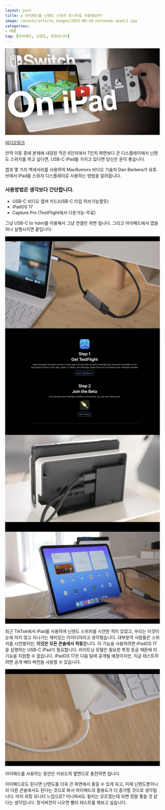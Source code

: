 ```yaml
---
layout: post  
title: ✚ 아이패드를 닌텐도 스위치 모니터로 사용해보자!
image: /assets/article_images/2023-08-20-nintendo-ipad/1.jpg
categories:
- 애플
tag: [아이패드, 닌텐도, 외장모니터]
---
```


<div class="markdown-image">
<img src="/assets/article_images/2023-08-20-nintendo-ipad/1.jpg" alt="" align="middle"/></div>

[비디오링크](https://youtu.be/X65p0ZalDU4)
<p class="drop-korean">
만약 이동 중에 본체에 내장된 작은 6인치에서 7인치 화면보다 큰 디스플레이에서 닌텐도 스위치를 하고 싶다면, USB-C iPad를 가지고 있다면 당신은 운이 좋습니다. 
</p>

앱과 몇 가지 액세서리를 사용하여 MacRumors 비디오 기술자 Dan Barbera가 유튜브에서 iPad를 스위치 디스플레이로 사용하는 방법을 알려줍니다.

### 사용방법은 생각보다 간단합니다. 
* USB-C 비디오 캡쳐 카드(USB-C 타입 허브가능할듯)
* iPadOS 17
* Capture Pro (TestFlight에서 다운가능-무료)

그냥 USB-C to hdmi를 이용해서 그냥 연결만 하면 됩니다. 그리고 아이패드에서 앱을 하나 실행시키면 끝입니다.

<div class="markdown-image">
<img src="/assets/article_images/2023-08-20-nintendo-ipad/2.jpg" alt="" align="middle"/></div>

<div class="markdown-image">
<img src="/assets/article_images/2023-08-20-nintendo-ipad/3.jpg" alt="" align="middle"/></div>

<div class="markdown-image">
<img src="/assets/article_images/2023-08-20-nintendo-ipad/4.jpg" alt="" align="middle"/></div>

<div class="markdown-image">
<img src="/assets/article_images/2023-08-20-nintendo-ipad/5.jpg" alt="" align="middle"/></div>

최근 TikTok에서 iPad를 사용하여 닌텐도 스위치를 시연한 적이 있었고, 우리는 이것이 눈에 띄지 않고 지나가는 재미있는 아이디어라고 생각했습니다. 대부분의 사람들은 스위치를 시연했지만, **이것은 모든 콘솔에서 작동**합니다.
이 기능을 사용하려면 iPadOS 17을 실행하는 USB-C iPad가 필요합니다. 라이트닝 모델은 필요한 특정 동글 때문에 이 기능을 지원할 수 없습니다. iPadOS 17은 다음 달에 공개될 예정이지만, 지금 테스트하려면 공개 베타 버전을 사용할 수 있습니다.

<div class="markdown-image">
<img src="/assets/article_images/2023-08-20-nintendo-ipad/6.jpg" alt="" align="middle"/></div>

아이패드를 사용하는 동안은 키보드의 옆면으로 충전하면 됩니다.

아이패드로도 된다면 닌텐도를 더욱 큰 화면에서 즐길 수 있게 되고, 이제 닌텐도뿐이니라 다른 콘솔에서도 된다는 것으로 봐서 아이패드의 활용도가 더 증가할 것으로 생각됩니다. 마치 외장 모니터 느낌으로? 미니피씨도 될지는 모르겠는데 되면 정말 좋을 것 같다는 생각입니다. 정식버전이 나오면 빨리 테스트를 해보고 싶습니다.
